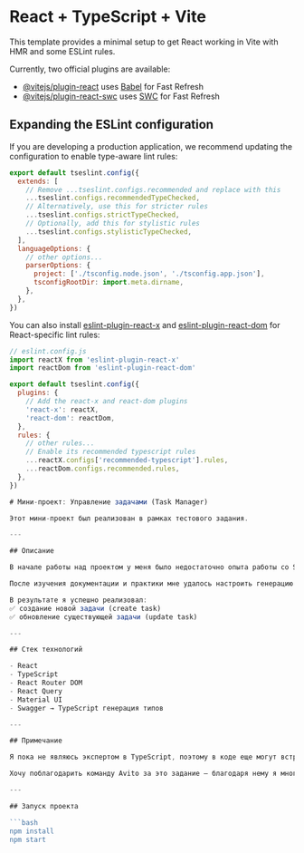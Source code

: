 # React + TypeScript + Vite

This template provides a minimal setup to get React working in Vite with HMR and some ESLint rules.

Currently, two official plugins are available:

- [@vitejs/plugin-react](https://github.com/vitejs/vite-plugin-react/blob/main/packages/plugin-react) uses [Babel](https://babeljs.io/) for Fast Refresh
- [@vitejs/plugin-react-swc](https://github.com/vitejs/vite-plugin-react/blob/main/packages/plugin-react-swc) uses [SWC](https://swc.rs/) for Fast Refresh

## Expanding the ESLint configuration

If you are developing a production application, we recommend updating the configuration to enable type-aware lint rules:

```js
export default tseslint.config({
  extends: [
    // Remove ...tseslint.configs.recommended and replace with this
    ...tseslint.configs.recommendedTypeChecked,
    // Alternatively, use this for stricter rules
    ...tseslint.configs.strictTypeChecked,
    // Optionally, add this for stylistic rules
    ...tseslint.configs.stylisticTypeChecked,
  ],
  languageOptions: {
    // other options...
    parserOptions: {
      project: ['./tsconfig.node.json', './tsconfig.app.json'],
      tsconfigRootDir: import.meta.dirname,
    },
  },
})
```

You can also install [eslint-plugin-react-x](https://github.com/Rel1cx/eslint-react/tree/main/packages/plugins/eslint-plugin-react-x) and [eslint-plugin-react-dom](https://github.com/Rel1cx/eslint-react/tree/main/packages/plugins/eslint-plugin-react-dom) for React-specific lint rules:

```js
// eslint.config.js
import reactX from 'eslint-plugin-react-x'
import reactDom from 'eslint-plugin-react-dom'

export default tseslint.config({
  plugins: {
    // Add the react-x and react-dom plugins
    'react-x': reactX,
    'react-dom': reactDom,
  },
  rules: {
    // other rules...
    // Enable its recommended typescript rules
    ...reactX.configs['recommended-typescript'].rules,
    ...reactDom.configs.recommended.rules,
  },
})

# Мини-проект: Управление задачами (Task Manager)

Этот мини-проект был реализован в рамках тестового задания.

---

## Описание

В начале работы над проектом у меня было недостаточно опыта работы со Swagger, поэтому я сначала попытался вручную создать и использовать кастомные типы для взаимодействия с API. Однако при этом возникли различные ошибки типов и проблемы с совместимостью.

После изучения документации и практики мне удалось настроить генерацию TypeScript-типов с помощью командной строки для Swagger → TypeScript. Благодаря этому я смог корректно использовать типы, сгенерированные из спецификации Swagger.

В результате я успешно реализовал:
✅ создание новой задачи (create task)  
✅ обновление существующей задачи (update task)

---

## Стек технологий

- React
- TypeScript
- React Router DOM
- React Query
- Material UI
- Swagger → TypeScript генерация типов

---

## Примечание

Я пока не являюсь экспертом в TypeScript, поэтому в коде еще могут встречаться некоторые ошибки и неоптимальные решения. Тем не менее, работа над этим мини-проектом была для меня очень интересной и полезной.

Хочу поблагодарить команду Avito за это задание — благодаря нему я многому научился!

---

## Запуск проекта

```bash
npm install
npm start

```
